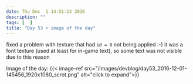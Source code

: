 ```yaml
---
date: Thu Dec  1 14:51:13 2016
description: ""
tags: [  ]
title: "Day 53 + image of the day"
---
```

fixed a problem with texture that had `id = 0` not being applied :-)
it was a font texture (used at least for in-game text), so some text was not visible due to this reason

Image of the day: {{< image-ref src="/images/devblog/day53_2016-12-01-145456_1920x1080_scrot.png" alt="click to expand">}}
